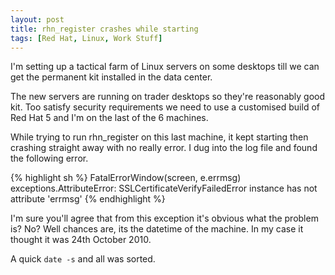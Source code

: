 ```yaml
---
layout: post
title: rhn_register crashes while starting
tags: [Red Hat, Linux, Work Stuff]
---
```

I'm setting up a tactical farm of Linux servers on some desktops till we can get the permanent kit installed in the data center.

The new servers are running on trader desktops so they're reasonably good kit. Too satisfy security requirements we need to use a customised build of Red Hat 5 and I'm on the last of the 6 machines.

While trying to run rhn_register on this last machine, it kept starting then crashing straight away with no really error. I dug into the log file and found the following error.

{% highlight sh %}
FatalErrorWindow(screen, e.errmsg)
exceptions.AttributeError: SSLCertificateVerifyFailedError instance has not attribute 'errmsg'
{% endhighlight %}

I'm sure you'll agree that from this exception it's obvious what the problem is? No? Well chances are, its the datetime of the machine. In my case it thought it was 24th October 2010.

A quick `date -s` and all was sorted.